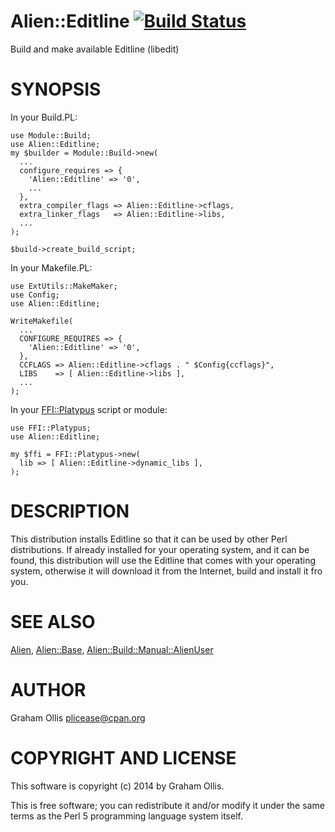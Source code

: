 # Alien::Editline [![Build Status](https://secure.travis-ci.org/plicease/Alien-Editline.png)](http://travis-ci.org/plicease/Alien-Editline)

Build and make available Editline (libedit)

# SYNOPSIS

In your Build.PL:

    use Module::Build;
    use Alien::Editline;
    my $builder = Module::Build->new(
      ...
      configure_requires => {
        'Alien::Editline' => '0',
        ...
      },
      extra_compiler_flags => Alien::Editline->cflags,
      extra_linker_flags   => Alien::Editline->libs,
      ...
    );
    
    $build->create_build_script;

In your Makefile.PL:

    use ExtUtils::MakeMaker;
    use Config;
    use Alien::Editline;
    
    WriteMakefile(
      ...
      CONFIGURE_REQUIRES => {
        'Alien::Editline' => '0',
      },
      CCFLAGS => Alien::Editline->cflags . " $Config{ccflags}",
      LIBS    => [ Alien::Editline->libs ],
      ...
    );

In your [FFI::Platypus](https://metacpan.org/pod/FFI::Platypus) script or module:

    use FFI::Platypus;
    use Alien::Editline;
    
    my $ffi = FFI::Platypus->new(
      lib => [ Alien::Editline->dynamic_libs ],
    );

# DESCRIPTION

This distribution installs Editline so that it can be used by other Perl distributions.  If already
installed for your operating system, and it can be found, this distribution will use the Editline
that comes with your operating system, otherwise it will download it from the Internet, build and
install it fro you.

# SEE ALSO

[Alien](https://metacpan.org/pod/Alien), [Alien::Base](https://metacpan.org/pod/Alien::Base), [Alien::Build::Manual::AlienUser](https://metacpan.org/pod/Alien::Build::Manual::AlienUser)

# AUTHOR

Graham Ollis <plicease@cpan.org>

# COPYRIGHT AND LICENSE

This software is copyright (c) 2014 by Graham Ollis.

This is free software; you can redistribute it and/or modify it under
the same terms as the Perl 5 programming language system itself.
